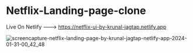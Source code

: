 # Netflix-Landing-page-clone
Live On Netlify --->  https://netflix-ui-by-krunal-jagtap.netlify.app



![screencapture-netflix-landing-page-by-krunal-jagtap-netlify-app-2024-01-31-00_42_48](https://github.com/Krunal-Jagtap/Netflix-Landing-page-clone/assets/119610485/ddb0bc27-e351-4271-8e4a-278d1dcc6774)
